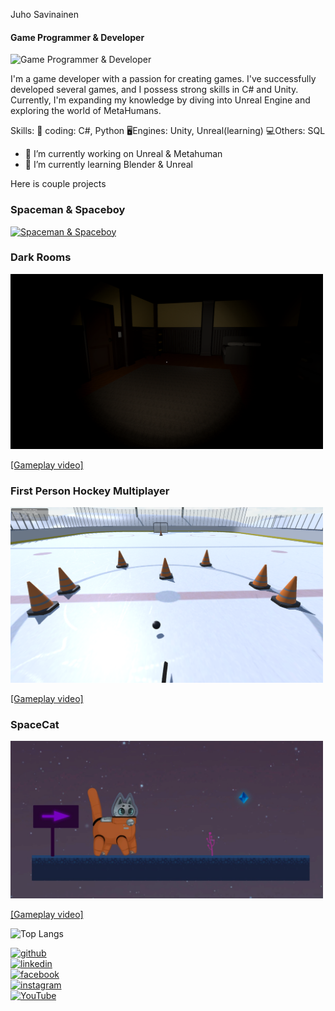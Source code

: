 Juho Savinainen
#### Game Programmer & Developer
![Game Programmer & Developer](https://media.licdn.com/dms/image/D4D16AQFUjGb7bSSMBA/profile-displaybackgroundimage-shrink_350_1400/0/1693927495960?e=1702512000&v=beta&t=cXpcW5Ss96JMynLSJiK2mlmDlWLr-t85UBVphteSFm4)

I'm a game developer with a passion for creating games. I've successfully developed several games, and I possess strong skills in C# and Unity. Currently, I'm expanding my knowledge by diving into Unreal Engine and exploring the world of MetaHumans.

Skills: 
💾 coding: C#, Python
🖥️Engines: Unity, Unreal(learning)
💻Others: SQL

- 🔭 I’m currently working on Unreal & Metahuman 
- 🌱 I’m currently learning Blender & Unreal

Here is couple projects

<h3>Spaceman & Spaceboy</h3>

<a href="https://juhosavi.itch.io/spacegame">
  <img alt="Spaceman & Spaceboy" width="500px" src="https://img.itch.zone/aW1nLzE4OTE5MzE3LnBuZw==/315x250%23c/F%2BWus1.png"/>
</a>

<h3>Dark Rooms</h3>

<img alt="DarkRooms" width="500px" src="https://raw.githubusercontent.com/Erto87/Erto87/main/DarkRooms.png"/></summary>

[[Gameplay video]](https://www.youtube.com/watch?v=7ZX4Ji5UHEM&ab_channel=Diskokeisari)

<h3>First Person Hockey Multiplayer</h3>

<img alt="FPH" width="500px" src="https://raw.githubusercontent.com/Erto87/Erto87/main/FPH.png?width=1193&height=671"/></summary>

[[Gameplay video]](https://www.youtube.com/watch?v=jUX5UMskR-0&ab_channel=Diskokeisari)

<h3>SpaceCat</h3>

<img alt="SpaceCat" width="500px" src="https://github.com/Juhosavi/games/blob/main/SpaceCatGame/spaccat2.jpg"/></summary>

[[Gameplay video]](https://youtu.be/9X_vHkCXZ6A)

![Top Langs](https://github-readme-stats.vercel.app/api/top-langs/?username=Juhosavi&hide_progress=true)

[<img src='https://cdn.jsdelivr.net/npm/simple-icons@3.0.1/icons/github.svg' alt='github' height='40'>](https://github.com/Juhosavi)  
[<img src='https://cdn.jsdelivr.net/npm/simple-icons@3.0.1/icons/linkedin.svg' alt='linkedin' height='40'>](https://www.linkedin.com/in/juho-savinainen-61819122b/)  
[<img src='https://cdn.jsdelivr.net/npm/simple-icons@3.0.1/icons/facebook.svg' alt='facebook' height='40'>](https://www.facebook.com/JuhoSavinainen)  
[<img src='https://cdn.jsdelivr.net/npm/simple-icons@3.0.1/icons/instagram.svg' alt='instagram' height='40'>](https://www.instagram.com/juhosavinainen/)  
[<img src='https://cdn.jsdelivr.net/npm/simple-icons@3.0.1/icons/youtube.svg' alt='YouTube' height='40'>](https://www.youtube.com/@Diskokeisari/featured)
